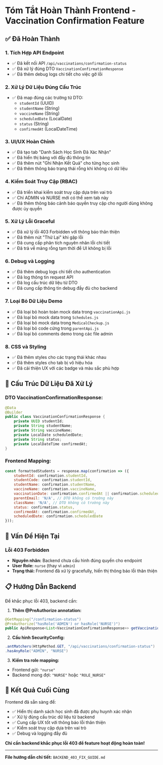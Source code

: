 # Tóm Tắt Hoàn Thành Frontend - Vaccination Confirmation Feature

## ✅ Đã Hoàn Thành

### 1. **Tích Hợp API Endpoint**
- ✅ Đã kết nối API `/api/vaccinations/confirmation-status`
- ✅ Đã xử lý đúng DTO `VaccinationConfirmationResponse`
- ✅ Đã thêm debug logs chi tiết cho việc gỡ lỗi

### 2. **Xử Lý Dữ Liệu Đúng Cấu Trúc**
- ✅ Đã map đúng các trường từ DTO:
  - `studentId` (UUID)
  - `studentName` (String)
  - `vaccineName` (String)
  - `scheduledDate` (LocalDate)
  - `status` (String)
  - `confirmedAt` (LocalDateTime)

### 3. **UI/UX Hoàn Chỉnh**
- ✅ Đã tạo tab "Danh Sách Học Sinh Đã Xác Nhận"
- ✅ Đã hiển thị bảng với đầy đủ thông tin
- ✅ Đã thêm nút "Ghi Nhận Kết Quả" cho từng học sinh
- ✅ Đã thêm thông báo trạng thái rỗng khi không có dữ liệu

### 4. **Kiểm Soát Truy Cập (RBAC)**
- ✅ Đã triển khai kiểm soát truy cập dựa trên vai trò
- ✅ Chỉ ADMIN và NURSE mới có thể xem tab này
- ✅ Đã thêm thông báo cảnh báo quyền truy cập cho người dùng không được ủy quyền

### 5. **Xử Lý Lỗi Graceful**
- ✅ Đã xử lý lỗi 403 Forbidden với thông báo thân thiện
- ✅ Đã thêm nút "Thử Lại" khi gặp lỗi
- ✅ Đã cung cấp phân tích nguyên nhân lỗi chi tiết
- ✅ Đã trả về mảng rỗng tạm thời để UI không bị lỗi

### 6. **Debug và Logging**
- ✅ Đã thêm debug logs chi tiết cho authentication
- ✅ Đã log thông tin request API
- ✅ Đã log cấu trúc dữ liệu từ DTO
- ✅ Đã cung cấp thông tin debug đầy đủ cho backend

### 7. **Loại Bỏ Dữ Liệu Demo**
- ✅ Đã loại bỏ hoàn toàn mock data trong `vaccinationApi.js`
- ✅ Đã loại bỏ mock data trong `Schedules.js`
- ✅ Đã loại bỏ mock data trong `MedicalCheckup.js`
- ✅ Đã loại bỏ code cứng trong `parentApi.js`
- ✅ Đã loại bỏ comments demo trong các file admin

### 8. **CSS và Styling**
- ✅ Đã thêm styles cho các trạng thái khác nhau
- ✅ Đã thêm styles cho tab bị vô hiệu hóa
- ✅ Đã cải thiện UX với các badge và màu sắc phù hợp

## 🔧 Cấu Trúc Dữ Liệu Đã Xử Lý

### DTO VaccinationConfirmationResponse:
```java
@Data
@Builder
public class VaccinationConfirmationResponse {
    private UUID studentId;
    private String studentName;
    private String vaccineName;
    private LocalDate scheduledDate;
    private String status;
    private LocalDateTime confirmedAt;
}
```

### Frontend Mapping:
```javascript
const formattedStudents = response.map(confirmation => ({
    studentId: confirmation.studentId,
    studentCode: confirmation.studentId,
    studentName: confirmation.studentName,
    vaccineName: confirmation.vaccineName,
    vaccinationDate: confirmation.confirmedAt || confirmation.scheduledDate,
    parentEmail: 'N/A', // DTO không có trường này
    className: 'N/A', // DTO không có trường này
    status: confirmation.status,
    confirmedAt: confirmation.confirmedAt,
    scheduledDate: confirmation.scheduledDate
}));
```

## 🚨 Vấn Đề Hiện Tại

### Lỗi 403 Forbidden
- **Nguyên nhân:** Backend chưa cấu hình đúng quyền cho endpoint
- **User Role:** `nurse` (thay vì `admin`)
- **Trạng thái:** Frontend đã xử lý gracefully, hiển thị thông báo lỗi thân thiện

## 📋 Hướng Dẫn Backend

Để khắc phục lỗi 403, backend cần:

1. **Thêm @PreAuthorize annotation:**
```java
@GetMapping("/confirmation-status")
@PreAuthorize("hasRole('ADMIN') or hasRole('NURSE')")
public ApiResponse<List<VaccinationConfirmationResponse>> getVaccinationConfirmations(...)
```

2. **Cấu hình SecurityConfig:**
```java
.antMatchers(HttpMethod.GET, "/api/vaccinations/confirmation-status")
.hasAnyRole("ADMIN", "NURSE")
```

3. **Kiểm tra role mapping:**
- Frontend gửi: `"nurse"`
- Backend mong đợi: `"NURSE"` hoặc `"ROLE_NURSE"`

## 🎯 Kết Quả Cuối Cùng

Frontend đã sẵn sàng để:
- ✅ Hiển thị danh sách học sinh đã được phụ huynh xác nhận
- ✅ Xử lý đúng cấu trúc dữ liệu từ backend
- ✅ Cung cấp UX tốt với thông báo lỗi thân thiện
- ✅ Kiểm soát truy cập dựa trên vai trò
- ✅ Debug và logging đầy đủ

**Chỉ cần backend khắc phục lỗi 403 để feature hoạt động hoàn toàn!**

---

**File hướng dẫn chi tiết:** `BACKEND_403_FIX_GUIDE.md` 